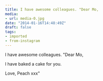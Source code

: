 ```yaml
---
title: I have awesome colleagues. "Dear Mo,
media:
- url: media-0.jpg
date: "2014-01-16T14:48:49Z"
draft: false
tags:
- imported
- from-instagram
---
```

I have awesome colleagues. "Dear Mo,



I have baked a cake for you.



Love, Peach xxx"
